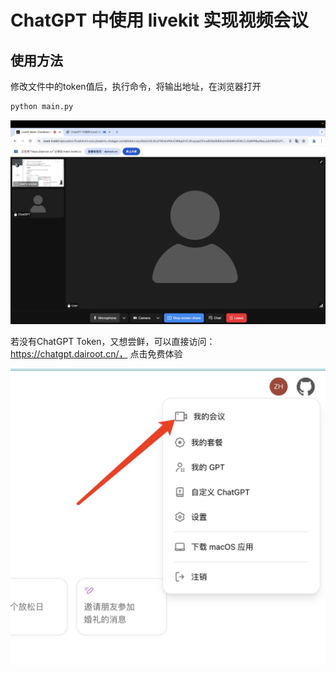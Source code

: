 # ChatGPT 中使用 livekit 实现视频会议

## 使用方法
修改文件中的token值后，执行命令，将输出地址，在浏览器打开
```bash
python main.py
```
![效果图](./docs/zs.jpg)

若没有ChatGPT Token，又想尝鲜，可以直接访问：https://chatgpt.dairoot.cn/， 点击免费体验

![效果图](./docs/ty.jpg)

